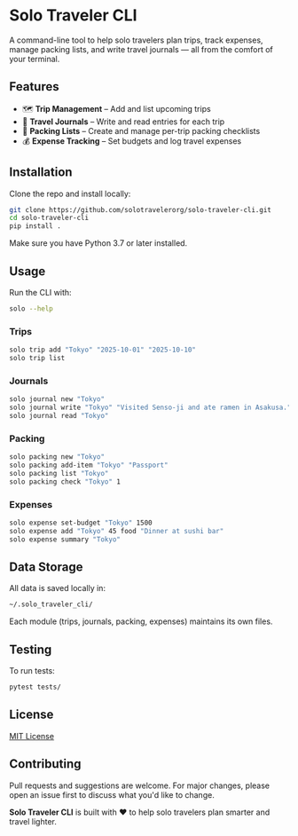 # Solo Traveler CLI

A command-line tool to help solo travelers plan trips, track expenses, manage packing lists, and write travel journals — all from the comfort of your terminal.

## Features

- 🗺️ **Trip Management** – Add and list upcoming trips
- 📓 **Travel Journals** – Write and read entries for each trip
- 🧳 **Packing Lists** – Create and manage per-trip packing checklists
- 💰 **Expense Tracking** – Set budgets and log travel expenses

## Installation

Clone the repo and install locally:

```bash
git clone https://github.com/solotravelerorg/solo-traveler-cli.git
cd solo-traveler-cli
pip install .
```

Make sure you have Python 3.7 or later installed.

## Usage

Run the CLI with:

```bash
solo --help
```

### Trips

```bash
solo trip add "Tokyo" "2025-10-01" "2025-10-10"
solo trip list
```

### Journals

```bash
solo journal new "Tokyo"
solo journal write "Tokyo" "Visited Senso-ji and ate ramen in Asakusa."
solo journal read "Tokyo"
```

### Packing

```bash
solo packing new "Tokyo"
solo packing add-item "Tokyo" "Passport"
solo packing list "Tokyo"
solo packing check "Tokyo" 1
```

### Expenses

```bash
solo expense set-budget "Tokyo" 1500
solo expense add "Tokyo" 45 food "Dinner at sushi bar"
solo expense summary "Tokyo"
```

## Data Storage

All data is saved locally in:

```bash
~/.solo_traveler_cli/
```

Each module (trips, journals, packing, expenses) maintains its own files.

## Testing

To run tests:

```bash
pytest tests/
```

## License

[MIT License](LICENSE)

## Contributing

Pull requests and suggestions are welcome. For major changes, please open an issue first to discuss what you'd like to change.

**Solo Traveler CLI** is built with ❤️ to help solo travelers plan smarter and travel lighter.
